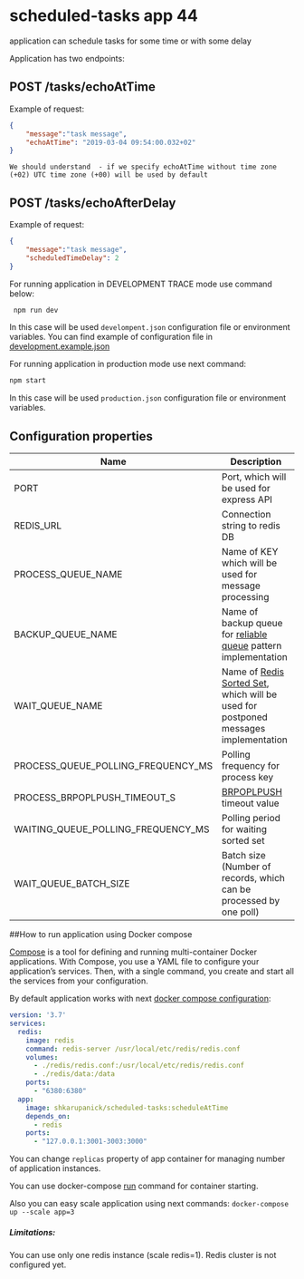 # scheduled-tasks app 44
application can schedule tasks for some time or with some delay

Application has two endpoints:

## POST /tasks/echoAtTime
Example of request:
```json
{
	"message":"task message",
	"echoAtTime": "2019-03-04 09:54:00.032+02"
}
```

`We should understand  - if we specify echoAtTime without time zone (+02) UTC time zone (+00) will be used by default`

## POST /tasks/echoAfterDelay
Example of request:
```json
{
	"message":"task message",
	"scheduledTimeDelay": 2
}
```

For running application in DEVELOPMENT TRACE mode use command below:

```bash
 npm run dev
 ```
 In this case will be used `develompent.json` configuration file or environment variables.
 You can find example of configuration file in [development.example.json](./config/development.example.json)
 
 For running application in production mode use next command:
 ```bash
npm start
```
 In this case will be used `production.json` configuration file or environment variables.

## Configuration properties

|Name|Description|
|----|-----------|
|PORT|Port, which will be used for express API|
|REDIS_URL|Connection string to redis DB|
|PROCESS_QUEUE_NAME|Name of KEY which will be used for message processing|
|BACKUP_QUEUE_NAME|Name of backup queue for [reliable queue](https://redis.io/commands/rpoplpush) pattern implementation|
|WAIT_QUEUE_NAME|Name of [Redis Sorted Set](https://redis.io/topics/data-types-intro), which will be used for postponed messages implementation|
|PROCESS_QUEUE_POLLING_FREQUENCY_MS| Polling frequency for process key|
|PROCESS_BRPOPLPUSH_TIMEOUT_S| [BRPOPLPUSH](https://redis.io/commands/rpoplpush) timeout value|
|WAITING_QUEUE_POLLING_FREQUENCY_MS| Polling period for waiting sorted set|
|WAIT_QUEUE_BATCH_SIZE| Batch size (Number of records, which can be processed by one poll)|


##How to run application using Docker compose

[Compose](https://docs.docker.com/compose/overview/) is a tool for defining and running multi-container Docker applications. 
With Compose, you use a YAML file to configure your application’s services. 
Then, with a single command, you create and start all the services from your configuration. 

By default application works with next [docker compose configuration](./docker-compose.yml): 
```yaml
version: '3.7'
services:
  redis:
    image: redis
    command: redis-server /usr/local/etc/redis/redis.conf
    volumes:
      - ./redis/redis.conf:/usr/local/etc/redis/redis.conf
      - ./redis/data:/data
    ports:
      - "6380:6380"
  app:
    image: shkarupanick/scheduled-tasks:scheduleAtTime
    depends_on:
      - redis
    ports:
      - "127.0.0.1:3001-3003:3000"
```

You can change `replicas` property of app container for managing number of application instances.

You can use docker-compose [run](https://docs.docker.com/compose/reference/run/) command for container starting.


Also you can easy scale application using next commands:
`docker-compose up --scale app=3`

##### Limitations:
You can use only one redis instance (scale redis=1). Redis cluster is not configured yet.

